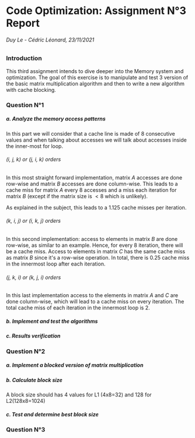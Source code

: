 # Code Optimization: Assignment N°3 Report

###### Duy Le - Cédric Léonard, 23/11/2021

### Introduction

This third assignment intends to dive deeper into the Memory system and optimization. The goal of this exercise is to manipulate and test 3 version of the basic matrix multiplication algorithm and then to write a new algorithm with cache blocking.

### Question N°1

##### a. Analyze the memory access patterns

In this part we will consider that a cache line is made of 8 consecutive values and when talking about accesses we will talk about accesses inside the inner-most for loop.

###### (i, j, k) or (j, i, k) orders

In this most straight forward implementation, matrix $A$ accesses are done row-wise and matrix $B$ accesses are done column-wise. This leads to a cache miss for matrix $A$ every 8 accesses and a miss each iteration for matrix $B$ (except if the matrix size is $< 8$ which is unlikely).

As explained in the subject, this leads to a $1.125$ cache misses per iteration.

###### (k, i, j) or (i, k, j) orders

In this second implementation: access to elements in matrix $B$ are done row-wise, as similar to an example. Hence, for every 8 iteration, there will be a cache miss. Access to elements in matrix $C$ has the same cache miss as matrix $B$ since it's a row-wise operation. 
In total, there is $0.25$ cache miss in the innermost loop after each iteration.

###### (j, k, i) or (k, j, i) orders

In this last implementation access to the elements in matrix $A$ and $C$ are done column-wise, which will lead to a cache miss on every iteration. The total cache miss of each iteration in the innermost loop is $2$.

##### b. Implement and test the algorithms

##### c. Results verification

### Question N°2

##### a. Implement a blocked version of matrix multiplication

##### b. Calculate block size

A block size should has 4 values for L1 (4x8=32) and 128 for L2(128x8=1024)

##### c. Test and determine best block size

### Question N°3

